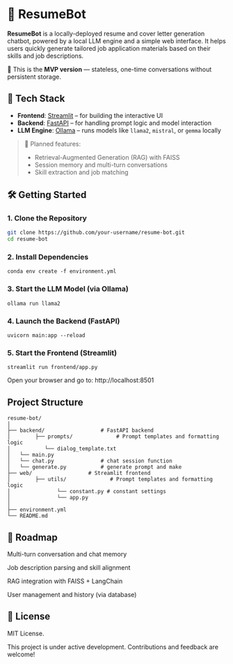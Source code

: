 # 📄 ResumeBot

**ResumeBot** is a locally-deployed resume and cover letter generation chatbot, powered by a local LLM engine and a simple web interface. It helps users quickly generate tailored job application materials based on their skills and job descriptions.

🚀 This is the **MVP version** — stateless, one-time conversations without persistent storage.

## 🔧 Tech Stack

- **Frontend**: [Streamlit](https://streamlit.io/) – for building the interactive UI
- **Backend**: [FastAPI](https://fastapi.tiangolo.com/) – for handling prompt logic and model interaction
- **LLM Engine**: [Ollama](https://ollama.com/) – runs models like `llama2`, `mistral`, or `gemma` locally

> 🧭 Planned features:
> - Retrieval-Augmented Generation (RAG) with FAISS
> - Session memory and multi-turn conversations
> - Skill extraction and job matching

## 🛠️ Getting Started

### 1. Clone the Repository

```bash
git clone https://github.com/your-username/resume-bot.git
cd resume-bot
```
### 2. Install Dependencies
```
conda env create -f environment.yml
```
### 3. Start the LLM Model (via Ollama)
    ollama run llama2

### 4. Launch the Backend (FastAPI)
```
uvicorn main:app --reload
```

### 5. Start the Frontend (Streamlit)
```
streamlit run frontend/app.py
```
Open your browser and go to: http://localhost:8501

## Project Structure

```
resume-bot/
│
├── backend/                  # FastAPI backend
│        ├── prompts/              # Prompt templates and formatting logic
│           └── dialog_template.txt
│   └── main.py
│   └── chat.py               # chat session function
│   └── generate.py           # generate prompt and make
├── web/                  # Streamlit frontend
│        ├── utils/              # Prompt templates and formatting logic
│               └── constant.py # constant settings
│               └── app.py
│
├── environment.yml
└── README.md

```


## 🚧 Roadmap
 Multi-turn conversation and chat memory

 Job description parsing and skill alignment

 RAG integration with FAISS + LangChain

 User management and history (via database)

## 📄 License
MIT License.

This project is under active development. Contributions and feedback are welcome!
